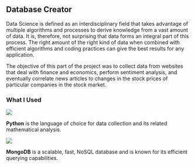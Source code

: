 ## Database Creator

Data Science is defined as an interdisciplinary field that takes advantage of multiple algorithms and processes to derive knowledge from a vast amount of data. It is, therefore, not surprising that data forms an integral part of this process. The right amount of the right kind of data when combined with efficient algorithms and coding practices can give the best results for any application.

The objective of this part of the project was to collect data from websites that deal with finance and economics, perform sentiment analysis, and eventually correlate news articles to changes in the stock prices of particular companies in the stock market.

### What I Used

![](https://media.vlpt.us/images/seob/post/148ce76b-4a58-4c09-9ede-c7c3c2e463df/python_logo.png)


**Python** is the language of choice for data collection and its related mathematical analysis.

![](https://nakedsecurity.sophos.com/wp-content/uploads/sites/2/2017/01/mongodb.png?w=775)


**MongoDB** is a scalable, fast, NoSQL database and is known for its efficient querying capabilities.


